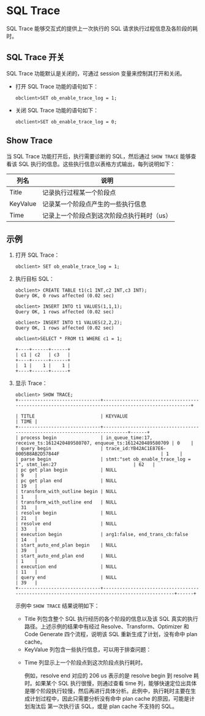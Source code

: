 SQL Trace 
==============================

SQL Trace 能够交互式的提供上一次执行的 SQL 请求执行过程信息及各阶段的耗时。

SQL Trace 开关 
---------------------

SQL Trace 功能默认是关闭的，可通过 session 变量来控制其打开和关闭。

* 打开 SQL Trace 功能的语句如下：

      obclient>SET ob_enable_trace_log = 1;

  




<!-- -->

* 关闭 SQL Trace 功能的语句如下：

      obclient>SET ob_enable_trace_log = 0;

  

  




Show Trace 
-------------------

当 SQL Trace 功能打开后，执行需要诊断的 SQL，然后通过 `SHOW TRACE` 能够查看该 SQL 执行的信息。这些执行信息以表格方式输出，每列说明如下：


|  **列名**  |         **说明**         |
|----------|------------------------|
| Title    | 记录执行过程某一个阶段点           |
| KeyValue | 记录某一个阶段点产生的一些执行信息      |
| Time     | 记录上一个阶段点到这次阶段点执行耗时（us） |



示例 
-----------

1. 打开 SQL Trace：

       obclient> SET ob_enable_trace_log = 1;

   




<!-- -->

2. 执行目标 SQL：

       obclient> CREATE TABLE t1(c1 INT,c2 INT,c3 INT);
       Query OK, 0 rows affected (0.02 sec)
       
       obclient> INSERT INTO t1 VALUES(1,1,1);
       Query OK, 1 rows affected (0.02 sec)
       
       obclient> INSERT INTO t1 VALUES(2,2,2);
       Query OK, 1 rows affected (0.02 sec)
       
       obclient>SELECT * FROM t1 WHERE c1 = 1;
       
       +----+------+------+
       | c1 | c2   | c3   |
       +----+------+------+
       |  1 |    1 |    1 |
       +----+------+------+

   




<!-- -->

3. 显示 Trace：

       obclient> SHOW TRACE;
       +------------------------------+---------------------------------------------------------------------------------------------------+
       
       | TITLE                        | KEYVALUE                                                                   | TIME |
       +------------------------------+----------------------------------------------------------------------------+------+
       | process begin                | in_queue_time:17, receive_ts:1612420489580707, enqueue_ts:1612420489580709 | 0    |
       | query begin                  | trace_id:YB42AC1E87E6-0005B8AB2D57844F                                     | 1    |
       | parse begin                  | stmt:"set ob_enable_trace_log = 1", stmt_len:27                            | 62   |
       | pc get plan begin            | NULL                                                                       | 9    |
       | pc get plan end              | NULL                                                                       | 19   |
       | transform_with_outline begin | NULL                                                                       | 1    |
       | transform_with_outline end   | NULL                                                                       | 31   |
       | resolve begin                | NULL                                                                       | 21   |
       | resolve end                  | NULL                                                                       | 33   |
       | execution begin              | arg1:false, end_trans_cb:false                                             | 14   |
       | start_auto_end_plan begin    | NULL                                                                       | 39   |
       | start_auto_end_plan end      | NULL                                                                       | 1    |
       | execution end                | NULL                                                                       | 11   |
       | query end                    | NULL                                                                       | 39   |                                                                                                                                                      
       +------------------------------+---------------------------------------------------------------------------------------------+------+

   

   示例中 `SHOW TRACE` 结果说明如下：
   * Title 列包含整个 SQL 执行经历的各个阶段的信息以及该 SQL 真实的执行路径。上述示例的结果中有经过 Resolve、Transform、Optimizer 和 Code Generate 四个流程，说明该 SQL 重新生成了计划，没有命中 plan cache。

     
   

   
   <!-- -->

   * KeyValue 列包含一些执行信息，可以用于排查问题：

     
   

   
   <!-- -->

   
   <!-- -->

   * Time 列显示上一个阶段点到这次阶段点执行耗时。

     例如，resolve end 对应的 206 us 表示的是 resolve begin 到 resolve 耗时。如果某个 SQL 执行很慢，则通过查看 time 列，能够快速定位出具体是哪个阶段执行较慢，然后再进行具体分析。此例中，执行耗时主要在生成计划过程中，因此只需要分析没有命中 plan cache 的原因，可能是计划淘汰后 第一次执行该 SQL，或是 plan cache 不支持的 SQL。
     
   

   



